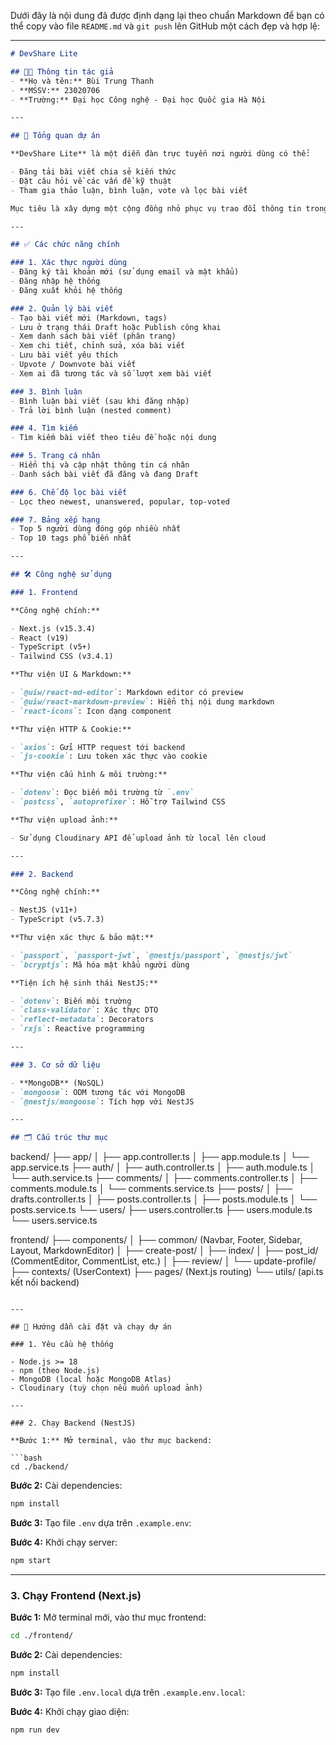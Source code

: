 Dưới đây là nội dung đã được định dạng lại theo chuẩn Markdown để bạn có thể copy vào file `README.md` và `git push` lên GitHub một cách đẹp và hợp lệ:

---

```markdown
# DevShare Lite

## 👨‍💻 Thông tin tác giả
- **Họ và tên:** Bùi Trung Thanh  
- **MSSV:** 23020706  
- **Trường:** Đại học Công nghệ - Đại học Quốc gia Hà Nội  

---

## 📌 Tổng quan dự án

**DevShare Lite** là một diễn đàn trực tuyến nơi người dùng có thể:

- Đăng tải bài viết chia sẻ kiến thức
- Đặt câu hỏi về các vấn đề kỹ thuật
- Tham gia thảo luận, bình luận, vote và lọc bài viết

Mục tiêu là xây dựng một cộng đồng nhỏ phục vụ trao đổi thông tin trong lĩnh vực CNTT.

---

## ✅ Các chức năng chính

### 1. Xác thực người dùng
- Đăng ký tài khoản mới (sử dụng email và mật khẩu)
- Đăng nhập hệ thống
- Đăng xuất khỏi hệ thống

### 2. Quản lý bài viết
- Tạo bài viết mới (Markdown, tags)
- Lưu ở trạng thái Draft hoặc Publish công khai
- Xem danh sách bài viết (phân trang)
- Xem chi tiết, chỉnh sửa, xóa bài viết
- Lưu bài viết yêu thích
- Upvote / Downvote bài viết
- Xem ai đã tương tác và số lượt xem bài viết

### 3. Bình luận
- Bình luận bài viết (sau khi đăng nhập)
- Trả lời bình luận (nested comment)

### 4. Tìm kiếm
- Tìm kiếm bài viết theo tiêu đề hoặc nội dung

### 5. Trang cá nhân
- Hiển thị và cập nhật thông tin cá nhân
- Danh sách bài viết đã đăng và đang Draft

### 6. Chế độ lọc bài viết
- Lọc theo newest, unanswered, popular, top-voted

### 7. Bảng xếp hạng
- Top 5 người dùng đóng góp nhiều nhất
- Top 10 tags phổ biến nhất

---

## 🛠️ Công nghệ sử dụng

### 1. Frontend

**Công nghệ chính:**

- Next.js (v15.3.4)
- React (v19)
- TypeScript (v5+)
- Tailwind CSS (v3.4.1)

**Thư viện UI & Markdown:**

- `@uiw/react-md-editor`: Markdown editor có preview
- `@uiw/react-markdown-preview`: Hiển thị nội dung markdown
- `react-icons`: Icon dạng component

**Thư viện HTTP & Cookie:**

- `axios`: Gửi HTTP request tới backend
- `js-cookie`: Lưu token xác thực vào cookie

**Thư viện cấu hình & môi trường:**

- `dotenv`: Đọc biến môi trường từ `.env`
- `postcss`, `autoprefixer`: Hỗ trợ Tailwind CSS

**Thư viện upload ảnh:**

- Sử dụng Cloudinary API để upload ảnh từ local lên cloud

---

### 2. Backend

**Công nghệ chính:**

- NestJS (v11+)
- TypeScript (v5.7.3)

**Thư viện xác thực & bảo mật:**

- `passport`, `passport-jwt`, `@nestjs/passport`, `@nestjs/jwt`
- `bcryptjs`: Mã hóa mật khẩu người dùng

**Tiện ích hệ sinh thái NestJS:**

- `dotenv`: Biến môi trường
- `class-validator`: Xác thực DTO
- `reflect-metadata`: Decorators
- `rxjs`: Reactive programming

---

### 3. Cơ sở dữ liệu

- **MongoDB** (NoSQL)
- `mongoose`: ODM tương tác với MongoDB
- `@nestjs/mongoose`: Tích hợp với NestJS

---

## 🗂️ Cấu trúc thư mục

```

backend/
├── app/
│   ├── app.controller.ts
│   ├── app.module.ts
│   └── app.service.ts
├── auth/
│   ├── auth.controller.ts
│   ├── auth.module.ts
│   └── auth.service.ts
├── comments/
│   ├── comments.controller.ts
│   ├── comments.module.ts
│   └── comments.service.ts
├── posts/
│   ├── drafts.controller.ts
│   ├── posts.controller.ts
│   ├── posts.module.ts
│   └── posts.service.ts
└── users/
├── users.controller.ts
├── users.module.ts
└── users.service.ts

frontend/
├── components/
│   ├── common/ (Navbar, Footer, Sidebar, Layout, MarkdownEditor)
│   ├── create-post/
│   ├── index/
│   ├── post\_id/ (CommentEditor, CommentList, etc.)
│   ├── review/
│   └── update-profile/
├── contexts/ (UserContext)
├── pages/ (Next.js routing)
└── utils/ (api.ts kết nối backend)

````

---

## 🚀 Hướng dẫn cài đặt và chạy dự án

### 1. Yêu cầu hệ thống

- Node.js >= 18
- npm (theo Node.js)
- MongoDB (local hoặc MongoDB Atlas)
- Cloudinary (tuỳ chọn nếu muốn upload ảnh)

---

### 2. Chạy Backend (NestJS)

**Bước 1:** Mở terminal, vào thư mục backend:

```bash
cd ./backend/
````

**Bước 2:** Cài dependencies:

```bash
npm install
```

**Bước 3:** Tạo file `.env` dựa trên `.example.env`:

**Bước 4:** Khởi chạy server:

```bash
npm start
```

---

### 3. Chạy Frontend (Next.js)

**Bước 1:** Mở terminal mới, vào thư mục frontend:

```bash
cd ./frontend/
```

**Bước 2:** Cài dependencies:

```bash
npm install
```

**Bước 3:** Tạo file `.env.local` dựa trên `.example.env.local`:

**Bước 4:** Khởi chạy giao diện:

```bash
npm run dev
```
